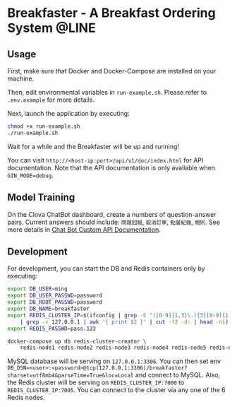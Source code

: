 # Breakfaster - A Breakfast Ordering System @LINE
## Usage
First, make sure that Docker and Docker-Compose are installed on your machine.

Then, edit environmental variables in `run-example.sh`. Please refer to `.env.example` for more details.

Next, launch the application by executing:
```bash
chmod +x run-example.sh
./run-example.sh
```

Wait for a while and the Breakfaster will be up and running!

You can visit `http://<host-ip:port>/api/v1/doc/index.html` for API documentation. Note that the API documentation is only available when `GIN_MODE=debug`.
## Model Training
On the Clova ChatBot dashboard, create a numbers of question-answer pairs. Current answers should include: `問題回報`, `取消訂單`, `點餐紀錄`, `規則`. See more details in [Chat Bot Custom API Documentation](https://apidocs.ncloud.com/en/ai-application-service/chatbot/chatbot/).
## Development
For development, you can start the DB and Redis containers only by executing:
```bash
export DB_USER=ming
export DB_USER_PASSWD=password
export DB_ROOT_PASSWD=password
export DB_NAME=breakfaster
export REDIS_CLUSTER_IP=$(ifconfig | grep -E "([0-9]{1,3}\.){3}[0-9]{1,3}" \
    | grep -v 127.0.0.1 | awk '{ print $2 }' | cut -f2 -d: | head -n1)
export REDIS_PASSWD=pass.123

docker-compose up db redis-cluster-creator \
    redis-node1 redis-node2 redis-node3 redis-node4 redis-node5 redis-node6
```

MySQL database will be serving on `127.0.0.1:3306`. You can then set env `DB_DSN=<user>:<password>@tcp(127.0.0.1:3306)/breakfaster?charset=utf8mb4&parseTime=True&loc=Local` and connect to MySQL. Also, the Redis cluster will be serving on `REDIS_CLUSTER_IP:7000` to `REDIS_CLUSTER_IP:7005`. You can connect to the cluster via any one of the 6 Redis nodes.
